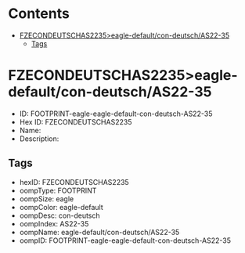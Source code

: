



Contents
========

* [FZECONDEUTSCHAS2235>eagle-default/con-deutsch/AS22-35](#fzecondeutschas2235eagle-defaultcon-deutschas22-35)
	* [Tags](#tags)

# FZECONDEUTSCHAS2235>eagle-default/con-deutsch/AS22-35

- ID: FOOTPRINT-eagle-eagle-default-con-deutsch-AS22-35
- Hex ID: FZECONDEUTSCHAS2235
- Name: 
- Description: 

## Tags

- hexID: FZECONDEUTSCHAS2235
- oompType: FOOTPRINT
- oompSize: eagle
- oompColor: eagle-default
- oompDesc: con-deutsch
- oompIndex: AS22-35
- oompName: eagle-default/con-deutsch/AS22-35
- oompID: FOOTPRINT-eagle-eagle-default-con-deutsch-AS22-35
